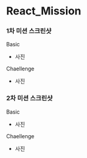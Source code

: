 # React_Mission

### 1차 미션 스크린샷

Basic

- 사진

Chaellenge

- 사진

### 2차 미션 스크린샷

Basic

- 사진

Chaellenge

- 사진
